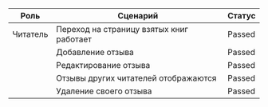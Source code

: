 | Роль     | Сценарий                                 | Статус |
|----------|------------------------------------------|--------|
| Читатель | Переход на страницу взятых книг работает | Passed |
|          | Добавление отзыва                        | Passed |
|          | Редактирование отзыва                    | Passed |
|          | Отзывы других читателей отображаются     | Passed |
|          | Удаление своего отзыва                   | Passed |
